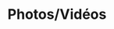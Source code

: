 ---
layout: category
title: Photos/Vidéos
permalink: /actualites-media/
entries_layout: grid
classes: wide
taxonomy: Media
sidebar:
  nav: "actualites"
---